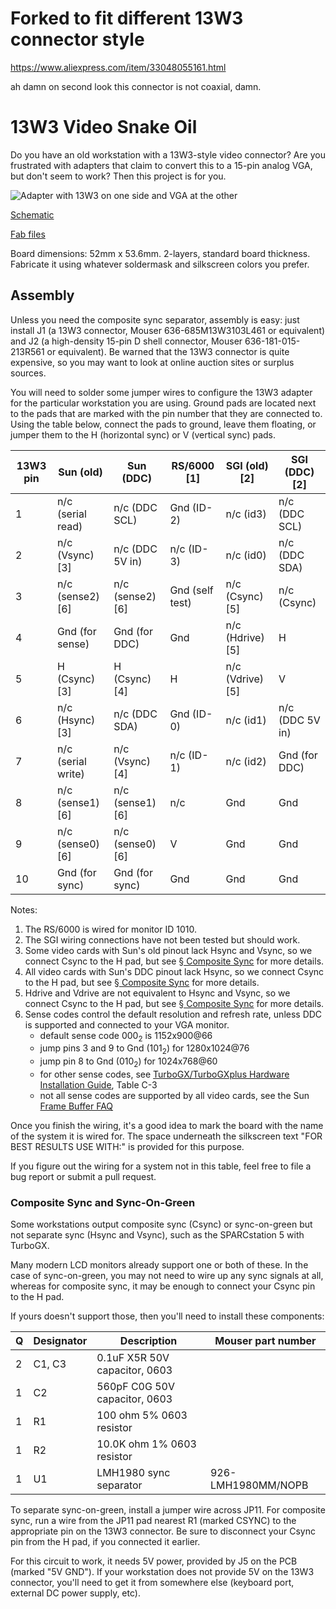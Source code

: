 # Forked to fit different 13W3 connector style
https://www.aliexpress.com/item/33048055161.html

ah damn on second look this connector is not coaxial, damn. 


# 13W3 Video Snake Oil

Do you have an old workstation with a 13W3-style video connector? Are you frustrated with adapters that claim to convert this to a 15-pin analog VGA, but don't seem to work? Then this project is for you.

![Adapter with 13W3 on one side and VGA at the other](https://github.com/schlae/13W3/blob/main/13W3.jpg)

[Schematic](https://github.com/schlae/13W3/blob/main/13W3.pdf)

[Fab files](https://github.com/schlae/13W3/blob/main/fab/13W3_Rev1.zip)


Board dimensions: 52mm x 53.6mm. 2-layers, standard board thickness. Fabricate it using whatever soldermask and silkscreen colors you prefer.

## Assembly

Unless you need the composite sync separator, assembly is easy: just install J1 (a 13W3 connector, Mouser 636-685M13W3103L461 or equivalent) and J2 (a high-density 15-pin D shell connector, Mouser 636-181-015-213R561 or equivalent). Be warned that the 13W3 connector is quite expensive, so you may want to look at online auction sites or surplus sources.

You will need to solder some jumper wires to configure the 13W3 adapter for the particular workstation you are using. Ground pads are located next to the pads that are marked with the pin number that they are connected to. Using the table below, connect the pads to ground, leave them floating, or jumper them to the H (horizontal sync) or V (vertical sync) pads.

| 13W3 pin | Sun (old)          | Sun (DDC)        | RS/6000 [1]     | SGI (old) [2]    | SGI (DDC) [2]   |
|----------|--------------------|------------------|-----------------|------------------|-----------------|
| 1        | n/c (serial read)  | n/c (DDC SCL)    | Gnd (ID-2)      | n/c (id3)        | n/c (DDC SCL)   |
| 2        | n/c (Vsync) [3]    | n/c (DDC 5V in)  | n/c (ID-3)      | n/c (id0)        | n/c (DDC SDA)   |
| 3        | n/c (sense2) [6]   | n/c (sense2) [6] | Gnd (self test) | n/c (Csync)  [5] | n/c (Csync)     |
| 4        | Gnd (for sense)    | Gnd (for DDC)    | Gnd             | n/c (Hdrive) [5] | H               |
| 5        | H (Csync) [3]      | H (Csync) [4]    | H               | n/c (Vdrive) [5] | V               |
| 6        | n/c (Hsync) [3]    | n/c (DDC SDA)    | Gnd (ID-0)      | n/c (id1)        | n/c (DDC 5V in) |
| 7        | n/c (serial write) | n/c (Vsync) [4]  | n/c (ID-1)      | n/c (id2)        | Gnd (for DDC)   |
| 8        | n/c (sense1) [6]   | n/c (sense1) [6] | n/c             | Gnd              | Gnd             |
| 9        | n/c (sense0) [6]   | n/c (sense0) [6] | V               | Gnd              | Gnd             |
| 10       | Gnd (for sync)     | Gnd (for sync)   | Gnd             | Gnd              | Gnd             |

Notes:
1. The RS/6000 is wired for monitor ID 1010.
2. The SGI wiring connections have not been tested but should work.
3. Some video cards with Sun's old pinout lack Hsync and Vsync, so we connect Csync to the H pad, but see [§ Composite Sync](#composite-sync-and-sync-on-green) for more details.
4. All video cards with Sun's DDC pinout lack Hsync, so we connect Csync to the H pad, but see [§ Composite Sync](#composite-sync-and-sync-on-green) for more details.
5. Hdrive and Vdrive are not equivalent to Hsync and Vsync, so we connect Csync to the H pad, but see [§ Composite Sync](#composite-sync-and-sync-on-green) for more details.
6. Sense codes control the default resolution and refresh rate, unless DDC is supported and connected to your VGA monitor.
    * default sense code 000<sub>2</sub> is 1152x900@66
    * jump pins 3 and 9 to Gnd (101<sub>2</sub>) for 1280x1024@76
    * jump pin 8 to Gnd (010<sub>2</sub>) for 1024x768@60
    * for other sense codes, see [TurboGX/TurboGXplus Hardware Installation Guide](https://docs.oracle.com/cd/E19957-01/801-5399-10/801-5399-10.pdf), Table C-3
    * not all sense codes are supported by all video cards, see the Sun [Frame Buffer FAQ](http://www.sunhelp.org/faq/FrameBuffer.html#5)

Once you finish the wiring, it's a good idea to mark the board with the name of the system it is wired for. The space underneath the silkscreen text "FOR BEST RESULTS USE WITH:" is provided for this purpose.

If you figure out the wiring for a system not in this table, feel free to file a bug report or submit a pull request.

### Composite Sync and Sync-On-Green

Some workstations output composite sync (Csync) or sync-on-green but not separate sync (Hsync and Vsync), such as the SPARCstation 5 with TurboGX.

Many modern LCD monitors already support one or both of these. In the case of sync-on-green, you may not need to wire up any sync signals at all, whereas for composite sync, it may be enough to connect your Csync pin to the H pad.

If yours doesn't support those, then you'll need to install these components:

| Q | Designator | Description | Mouser part number |
|---|------------|-------------|--------------------|
| 2 | C1, C3     | 0.1uF X5R 50V capacitor, 0603 | |
| 1 | C2 | 560pF C0G 50V capacitor, 0603 | |
| 1 | R1 | 100 ohm 5% 0603 resistor | |
| 1 | R2 | 10.0K ohm 1% 0603 resistor | |
| 1 | U1 | LMH1980 sync separator | 926-LMH1980MM/NOPB |

To separate sync-on-green, install a jumper wire across JP11. For composite sync, run a wire from the JP11 pad nearest R1 (marked CSYNC) to the appropriate pin on the 13W3 connector. Be sure to disconnect your Csync pin from the H pad, if you connected it earlier.

For this circuit to work, it needs 5V power, provided by J5 on the PCB (marked "5V GND"). If your workstation does not provide 5V on the 13W3 connector, you'll need to get it from somewhere else (keyboard port, external DC power supply, etc).
